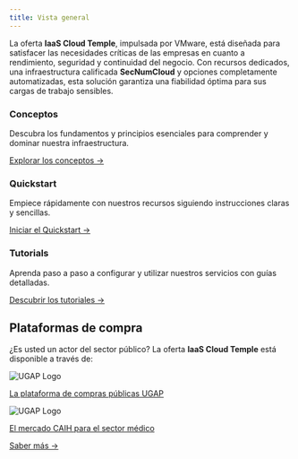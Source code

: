 ```yaml
---
title: Vista general
---
```


La oferta **IaaS Cloud Temple**, impulsada por VMware, está diseñada para satisfacer las necesidades críticas de las empresas en cuanto a rendimiento, seguridad y continuidad del negocio. Con recursos dedicados, una infraestructura calificada **SecNumCloud** y opciones completamente automatizadas, esta solución garantiza una fiabilidad óptima para sus cargas de trabajo sensibles.

<div className="card-grid">
  <div className="card">
    <h3>Conceptos</h3>
    <p>Descubra los fundamentos y principios esenciales para comprender y dominar nuestra infraestructura.</p>
    <a href="iaas_vmware/concepts" className="card-link">Explorar los conceptos &rarr;</a>
  </div>
  <div className="card">
    <h3>Quickstart</h3>
    <p>Empiece rápidamente con nuestros recursos siguiendo instrucciones claras y sencillas.</p>
    <a href="iaas_vmware/quickstart" className="card-link">Iniciar el Quickstart &rarr;</a>
  </div>
    <div className="card">
    <h3>Tutorials</h3>
    <p>Aprenda paso a paso a configurar y utilizar nuestros servicios con guías detalladas.</p>
    <a href="iaas_vmware/tutorials" className="card-link">Descubrir los tutoriales &rarr;</a>
  </div>
</div>

## Plataformas de compra

<div className="purchase-platforms">
  <p>¿Es usted un actor del sector público? La oferta <strong>IaaS Cloud Temple</strong> está disponible a través de:</p>

  <div className="platform-card">
    <img src="https://www.medgest.fr/wp-content/uploads/sites/2/2021/09/nouveau-logo-ugap-2021.png" alt="UGAP Logo" className="platform-logo" />
    <p>
      <a href="https://cloudtour.capgemini.fr/partenaires/cloud-temple" target="_blank" rel="noopener noreferrer">
        La plataforma de compras públicas UGAP
      </a>
    </p>
  </div>

  <div className="platform-card">
      <img src="https://i0.wp.com/www.activus-software.fr/wp-content/uploads/2022/09/20221212-GRP-CAIH-BC.png?fit=1300%2C827&ssl=1" alt="UGAP Logo" className="platform-logo" />
    <p>
      <a href="https://www.caih-sante.org" target="_blank" rel="noopener noreferrer">
        El mercado CAIH para el sector médico
      </a>
    </p>
  </div>

  <a href="https://www.cloud-temple.com/cloud-souverain-disponible-via-lugap/" target="_blank" rel="noopener noreferrer" className="learn-more-link">
    Saber más &rarr;
  </a>
</div>
